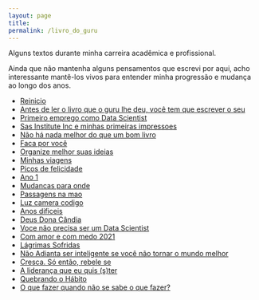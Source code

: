 ```yaml
---
layout: page
title:
permalink: /livro_do_guru
---
```


Alguns textos durante minha carreira acadêmica e profissional.

Ainda que não mantenha alguns pensamentos que escrevi por aqui, acho interessante mantê-los vivos para entender minha progressão e mudança ao longo dos anos.

- [Reinicio](/2016/05/10/reinicio)
- [Antes de ler o livro que o guru lhe deu, você tem que escrever o seu](/2016/05/20/antes-de-ler-o-livro-que-o-guru-lhe-deu-voce-tem-que-escrever-o-seu)
- [Primeiro emprego como Data Scientist](/2017/04/09/primeiro-emprego-como-data-scientist)
- [Sas Institute Inc e minhas primeiras impressoes](/2017/07/25/sas-institute-inc-e-minhas-primeiras-impressoes)
- [Não há nada melhor do que um bom livro](/2017/09/05/nao-ha-nada-melhor-do-que-um-bom-livro)
- [Faca por você](/2017/11/08/faca-por-voce)
- [Organize melhor suas ideias](/2017/12/19/organize-melhor-suas-ideias)
- [Minhas viagens](/2018/04/18/minhas-viagens)
- [Picos de felicidade](/2018/11/21/picos-de-felicidade)
- [Ano 1](/2019/08/10/ano-1)
- [Mudancas para onde](/2020/01/06/mudancas-para-onde)
- [Passagens na mao](/2020/03/17/passagens-na-mao)
- [Luz camera codigo](/2020/06/03/luz-camera-codigo)
- [Anos dificeis](/2020/07/09/anos-dificeis)
- [Deus Dona Cândia](/2021/05/10/deus-dona-candia)
- [Voce não precisa ser um Data Scientist](/2021/08/15/voce-nao-precisa-ser-um-data-scientist)
- [Com amor e com medo 2021](/2022/01/01/com-amor-e-com-medo-2021)
- [Lágrimas Sofridas](/2023/11/22/lagrimas-sofridas)
- [Não Adianta ser inteligente se você não tornar o mundo melhor](/2024/01/02/nao-adianta-ser-inteligente-se-voce-nao-tornar-o-mundo-melhor)
- [Cresca. Só então, rebele se](/2024/01/12/cresca-so-entao-rebele-se)
- [A liderança que eu quis (s)ter](/2024/04/13/a-lideranca-que-eu-quis-(s)ter)
- [Quebrando o Hábito](/2024/07/03/quebrando-o-habito)
- [O que fazer quando não se sabe o que fazer?](/2024/10/13/o-que-fazer)